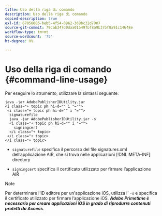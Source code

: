 ```yaml
---
title: Uso della riga di comando
description: Uso della riga di comando
copied-description: true
exl-id: 67056085-beb5-4f54-8962-369bc32d7907
source-git-commit: 79cab347d0daa01549fbf8a9b37bf0a91c14648e
workflow-type: tm+mt
source-wordcount: '75'
ht-degree: 0%

---
```


# Uso della riga di comando {#command-line-usage}

Per eseguire lo strumento, utilizzare la sintassi seguente:

```
java -jar AdobePublisherIDUtility.jar 
<i class="+ topic ph hi-d="" i "="">
 <i class="+ topic ph hi-d="" i "="">
  signaturefile 
  java -jar AdobePublisherIDUtility.jar -s 
  <i class="+ topic ph hi-d="" i "="">
    signingcert
  </i class="+ topic>
 </i class="+ topic>
</i class="+ topic>
```

* `signaturefile` specifica il percorso del file signatures.xml dell’applicazione AIR, che si trova nelle applicazioni [!DNL META-INF] directory

* `signingcert` specifica il certificato utilizzato per firmare l’applicazione AIR

>[!NOTE]
>
>Per determinare l&#39;ID editore per un&#39;applicazione iOS, utilizza l&#39; `-s` e specifica il certificato utilizzato per firmare l’applicazione iOS. ***Adobe Primetime è necessario per creare applicazioni iOS in grado di riprodurre contenuti protetti da Access***.
